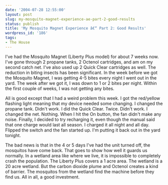 ```yaml
---
date: '2004-07-28 12:55:00'
layout: post
slug: my-mosquito-magnet-experience-ae-part-2-good-results
status: publish
title: 'My Mosquito Magnet Experience â€“ Part 2: Good Results'
wordpress_id: '186'
tags:
- The House
---
```


I've had the Mosquito Magnet (Liberty Plus model) for about 7 weeks now. I've gone through 2 propane tanks, 2 Octenol cartridges, and am on my second catch net. I've also used up 2 Quick Clear cartridges as well. The reduction in biting insects has been significant. In the week before we got the Mosquito Magnet, I was getting 4-5 bites every night I went out in the yard. The week after we got it, I was down to 1 or 2 bites per night. Within the first couple of weeks, I was not getting any bites.  

  

All is good except that I had a weird problem this week. I got the red/yellow flashing light meaning that my device needed some changing. I changed the propane tank. Didn't work. I did the Quick Clear. Twice. Didn't work. I changed the net. Nothing. When I hit the On button, the fan didn't make any noise. Finally, I decided to try recharging it, even though the manual said that one charge would last all season. I charged it all night and all day. Flipped the switch and the fan started up. I'm putting it back out in the yard tonight.  

  

The bad news is that in the 4 or 5 days I've had the unit turned off, the mosquitos have come back. That goes to show how well it guards us normally. In a wetland area like where we live, it is impossible to completely crash the population. The Liberty Plus covers a 1 acre area. The wetland is a 20 acre wetland. But the carbon dioxide plume and Octenol creates a kind of barrier. The mosquitos from the wetland find the machine before they find us. All in all, a good investment.


